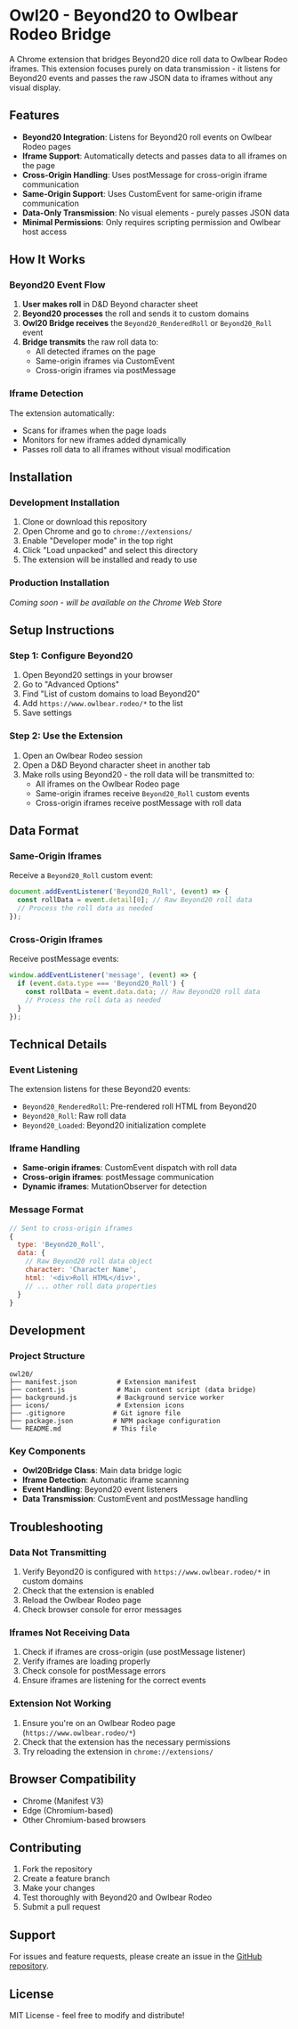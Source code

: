 # Owl20 - Beyond20 to Owlbear Rodeo Bridge

A Chrome extension that bridges Beyond20 dice roll data to Owlbear Rodeo iframes. This extension focuses purely on data transmission - it listens for Beyond20 events and passes the raw JSON data to iframes without any visual display.

## Features

- **Beyond20 Integration**: Listens for Beyond20 roll events on Owlbear Rodeo pages
- **Iframe Support**: Automatically detects and passes data to all iframes on the page
- **Cross-Origin Handling**: Uses postMessage for cross-origin iframe communication
- **Same-Origin Support**: Uses CustomEvent for same-origin iframe communication
- **Data-Only Transmission**: No visual elements - purely passes JSON data
- **Minimal Permissions**: Only requires scripting permission and Owlbear host access

## How It Works

### Beyond20 Event Flow

1. **User makes roll** in D&D Beyond character sheet
2. **Beyond20 processes** the roll and sends it to custom domains
3. **Owl20 Bridge receives** the `Beyond20_RenderedRoll` or `Beyond20_Roll` event
4. **Bridge transmits** the raw roll data to:
   - All detected iframes on the page
   - Same-origin iframes via CustomEvent
   - Cross-origin iframes via postMessage

### Iframe Detection

The extension automatically:
- Scans for iframes when the page loads
- Monitors for new iframes added dynamically
- Passes roll data to all iframes without visual modification

## Installation

### Development Installation

1. Clone or download this repository
2. Open Chrome and go to `chrome://extensions/`
3. Enable "Developer mode" in the top right
4. Click "Load unpacked" and select this directory
5. The extension will be installed and ready to use

### Production Installation

*Coming soon - will be available on the Chrome Web Store*

## Setup Instructions

### Step 1: Configure Beyond20

1. Open Beyond20 settings in your browser
2. Go to "Advanced Options"
3. Find "List of custom domains to load Beyond20"
4. Add `https://www.owlbear.rodeo/*` to the list
5. Save settings

### Step 2: Use the Extension

1. Open an Owlbear Rodeo session
2. Open a D&D Beyond character sheet in another tab
3. Make rolls using Beyond20 - the roll data will be transmitted to:
   - All iframes on the Owlbear Rodeo page
   - Same-origin iframes receive `Beyond20_Roll` custom events
   - Cross-origin iframes receive postMessage with roll data

## Data Format

### Same-Origin Iframes
Receive a `Beyond20_Roll` custom event:
```javascript
document.addEventListener('Beyond20_Roll', (event) => {
  const rollData = event.detail[0]; // Raw Beyond20 roll data
  // Process the roll data as needed
});
```

### Cross-Origin Iframes
Receive postMessage events:
```javascript
window.addEventListener('message', (event) => {
  if (event.data.type === 'Beyond20_Roll') {
    const rollData = event.data.data; // Raw Beyond20 roll data
    // Process the roll data as needed
  }
});
```

## Technical Details

### Event Listening

The extension listens for these Beyond20 events:
- `Beyond20_RenderedRoll`: Pre-rendered roll HTML from Beyond20
- `Beyond20_Roll`: Raw roll data
- `Beyond20_Loaded`: Beyond20 initialization complete

### Iframe Handling

- **Same-origin iframes**: CustomEvent dispatch with roll data
- **Cross-origin iframes**: postMessage communication
- **Dynamic iframes**: MutationObserver for detection

### Message Format

```javascript
// Sent to cross-origin iframes
{
  type: 'Beyond20_Roll',
  data: {
    // Raw Beyond20 roll data object
    character: 'Character Name',
    html: '<div>Roll HTML</div>',
    // ... other roll data properties
  }
}
```

## Development

### Project Structure

```
owl20/
├── manifest.json          # Extension manifest
├── content.js             # Main content script (data bridge)
├── background.js          # Background service worker
├── icons/                 # Extension icons
├── .gitignore            # Git ignore file
├── package.json          # NPM package configuration
└── README.md             # This file
```

### Key Components

- **Owl20Bridge Class**: Main data bridge logic
- **Iframe Detection**: Automatic iframe scanning
- **Event Handling**: Beyond20 event listeners
- **Data Transmission**: CustomEvent and postMessage handling

## Troubleshooting

### Data Not Transmitting

1. Verify Beyond20 is configured with `https://www.owlbear.rodeo/*` in custom domains
2. Check that the extension is enabled
3. Reload the Owlbear Rodeo page
4. Check browser console for error messages

### Iframes Not Receiving Data

1. Check if iframes are cross-origin (use postMessage listener)
2. Verify iframes are loading properly
3. Check console for postMessage errors
4. Ensure iframes are listening for the correct events

### Extension Not Working

1. Ensure you're on an Owlbear Rodeo page (`https://www.owlbear.rodeo/*`)
2. Check that the extension has the necessary permissions
3. Try reloading the extension in `chrome://extensions/`

## Browser Compatibility

- Chrome (Manifest V3)
- Edge (Chromium-based)
- Other Chromium-based browsers

## Contributing

1. Fork the repository
2. Create a feature branch
3. Make your changes
4. Test thoroughly with Beyond20 and Owlbear Rodeo
5. Submit a pull request

## Support

For issues and feature requests, please create an issue in the [GitHub repository](https://github.com/uberdragon/owl20/issues).

## License

MIT License - feel free to modify and distribute!
